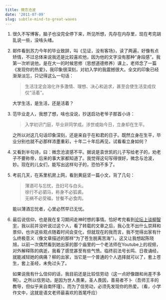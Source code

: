 ```yaml
---
title: 微念沧波
date: '2011-07-09'
slug: subtle-mind-to-great-waves
---
```


1. 很久不写博客，脑子也没完全停下来，所见所想，先存在内存里，现在考完胡乱说一些，没啥头绪。

2. 邮件看到苏力今年的毕业致辞，叫《见证，没有客场》，读了两遍，好像有点矫情，不过总体来说我还是比较喜欢他，因为他的文字没有那种“身段感”。我第一次听说他，是在大一的时候思修（思想道德修养）课上，老师念了一篇 《发现你的热爱》，我印象很深刻，对初入学的我震撼很大。全文的印象已经渐渐淡忘，只记得这么一句话：

    > 生活注定会溶化许多激情、理想、决心和追求，甚至会使生活变成仅仅“活着”。

    大学生活，是生活，还是活着？

3. 范毕业走人，我想了想，啥也没说，抄送启功老爷子那首小诗：

    > 入学初识门庭，毕业非同学成。涉世或始今日，立身却在生平。

    之所以对这几句话印象深刻，还是来自于在和君的日子。既然立身在生平，毕业分别也就不必那样浓墨重彩，十年二十年后再见，试看看立身如何？

4. 又看到半句诗，曰：微念沧波感不平。据说是袁世凯的儿子写给老子的，劝老子不要称帝，后来的事大家都知道了。我觉得这句写得很好，微念与沧波，妙。现在的儿女们，能写出这样句子的，恐怕不多了。

5. 考前几天，在系里机房上网，看到黄庭坚一篇小文，背了几句：

    > 薄酒可与忘忧，丑妇可与白头。  
    > 徐行不必驷马，称身不必狐裘。  
    > 无祸不必受福，甘餐不必食肉。

    能以薄酒忘忧者，心里必然早已无忧。

6. 最后说信仰，也是我在复习期间走神时想的事情。恰好考完看到[论坛上谈柳智宇](https://cosx.org/cn/topic/104681)，我以前并没听说过这个人，看了转载的文章之后，我心生不出什么崇拜和景仰，也许这些观点随着时间会变化，但就现在的我而言，我不觉得出家有什么终极意义（像文章描述的那样“为了苍生脱离苦海”）。这又让我想起陈晓旭，以前一次偶然看到她出家的那个庙里的一个老法师在Youtube上的视频，对外解释陈的病逝，我看了感觉甚至有些气愤。临终前法号长鸣、日夜诵经，就能减轻她的病痛？柳的出家，当它是一个普通的个人选择就可以了，套上苍生，套上圣经，未免过头了。

    如果说我有什么信仰的话，我目前还是比较信劳动（这一点好像跟和尚差不多啊）。之所以信劳动，是因为世人畏果，圣人畏因，善易者不卜（吾师王丰的教导，但似乎来自南怀瑾）。而为了信劳动，必须先发现你的热爱。（看，小学作文中，这就是语文老师最喜欢的首尾呼应）

